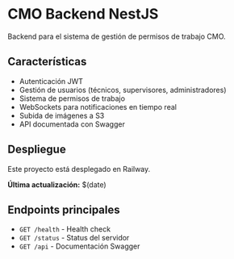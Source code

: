 # CMO Backend NestJS

Backend para el sistema de gestión de permisos de trabajo CMO.

## Características

- Autenticación JWT
- Gestión de usuarios (técnicos, supervisores, administradores)
- Sistema de permisos de trabajo
- WebSockets para notificaciones en tiempo real
- Subida de imágenes a S3
- API documentada con Swagger

## Despliegue

Este proyecto está desplegado en Railway.

**Última actualización:** $(date)

## Endpoints principales

- `GET /health` - Health check
- `GET /status` - Status del servidor
- `GET /api` - Documentación Swagger 